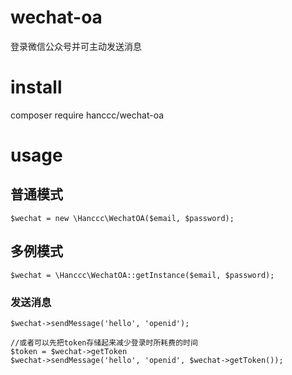 # wechat-oa
登录微信公众号并可主动发送消息

# install

composer require hanccc/wechat-oa

# usage

## 普通模式

```
$wechat = new \Hanccc\WechatOA($email, $password);
```

## 多例模式

```
$wechat = \Hanccc\WechatOA::getInstance($email, $password);
```

### 发送消息
```
$wechat->sendMessage('hello', 'openid');
```

```
//或者可以先把token存储起来减少登录时所耗费的时间
$token = $wechat->getToken
$wechat->sendMessage('hello', 'openid', $wechat->getToken());
```
